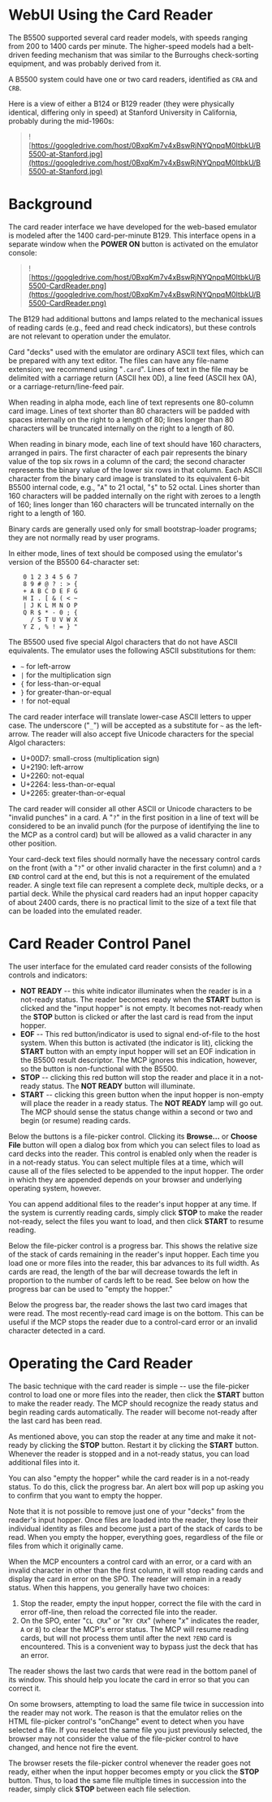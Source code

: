# WebUI Using the Card Reader #



The B5500 supported several card reader models, with speeds ranging from 200 to 1400 cards per minute. The higher-speed models had a belt-driven feeding mechanism that was similar to the Burroughs check-sorting equipment, and was probably derived from it.

A B5500 system could have one or two card readers, identified as `CRA` and `CRB`.

Here is a view of either a B124 or B129 reader (they were physically identical, differing only in speed) at Stanford University in California, probably during the mid-1960s:

> ![https://googledrive.com/host/0BxqKm7v4xBswRjNYQnpqM0ItbkU/B5500-at-Stanford.jpg](https://googledrive.com/host/0BxqKm7v4xBswRjNYQnpqM0ItbkU/B5500-at-Stanford.jpg)


# Background #

The card reader interface we have developed for the web-based emulator is modeled after the 1400 card-per-minute B129. This interface opens in a separate window when the **POWER ON** button is activated on the emulator console:

> ![https://googledrive.com/host/0BxqKm7v4xBswRjNYQnpqM0ItbkU/B5500-CardReader.png](https://googledrive.com/host/0BxqKm7v4xBswRjNYQnpqM0ItbkU/B5500-CardReader.png)

The B129 had additional buttons and lamps related to the mechanical issues of reading cards (e.g., feed and read check indicators), but these controls are not relevant to operation under the emulator.

Card "decks" used with the emulator are ordinary ASCII text files, which can be prepared with any text editor. The files can have any file-name extension; we recommend using "`.card`". Lines of text in the file may be delimited with a carriage return (ASCII hex 0D), a line feed (ASCII hex 0A), or a carriage-return/line-feed pair.

When reading in alpha mode, each line of text represents one 80-column card image. Lines of text shorter than 80 characters will be padded with spaces internally on the right to a length of 80; lines longer than 80 characters will be truncated internally on the right to a length of 80.

When reading in binary mode, each line of text should have 160 characters, arranged in pairs. The first character of each pair represents the binary value of the top six rows in a column of the card; the second character represents the binary value of the lower six rows in that column. Each ASCII character from the binary card image is translated to its equivalent 6-bit B5500 internal code, e.g., "`A`" to 21 octal, "`$`" to 52 octal. Lines shorter than 160 characters will be padded internally on the right with zeroes to a length of 160; lines longer than 160 characters will be truncated internally on the right to a length of 160.

Binary cards are generally used only for small bootstrap-loader programs; they are not normally read by user programs.

In either mode, lines of text should be composed using the emulator's version of the B5500 64-character set:

```
    0 1 2 3 4 5 6 7
    8 9 # @ ? : > {
    + A B C D E F G
    H I . [ & ( < ~
    | J K L M N O P
    Q R $ * - 0 ; {
      / S T U V W X
    Y Z , % ! = } "
```

The B5500 used five special Algol characters that do not have ASCII equivalents. The emulator uses the following ASCII substitutions for them:

  * `~` for left-arrow
  * `|` for the multiplication sign
  * `{` for less-than-or-equal
  * `}` for greater-than-or-equal
  * `!` for not-equal

The card reader interface will translate lower-case ASCII letters to upper case. The underscore ("`_`") will be accepted as a substitute for `~` as the left-arrow. The reader will also accept five Unicode characters for the special Algol characters:

  * U+00D7: small-cross (multiplication sign)
  * U+2190: left-arrow
  * U+2260: not-equal
  * U+2264: less-than-or-equal
  * U+2265: greater-than-or-equal

The card reader will consider all other ASCII or Unicode characters to be "invalid punches" in a card. A "`?`" in the first position in a line of text will be considered to be an invalid punch (for the purpose of identifying the line to the MCP as a control card) but will be allowed as a valid character in any other position.

Your card-deck text files should normally have the necessary control cards on the front (with a "`?`" or other invalid character in the first column) and a `?END` control card at the end, but this is not a requirement of the emulated reader. A single text file can represent a complete deck, multiple decks, or a partial deck. While the physical card readers had an input hopper capacity of about 2400 cards, there is no practical limit to the size of a text file that can be loaded into the emulated reader.


# Card Reader Control Panel #

The user interface for the emulated card reader consists of the following controls and indicators:

  * **NOT READY** -- this white indicator illuminates when the reader is in a not-ready status. The reader becomes ready when the **START** button is clicked and the "input hopper" is not empty. It becomes not-ready when the **STOP** button is clicked or after the last card is read from the input hopper.
  * **EOF** -- This red button/indicator is used to signal end-of-file to the host system. When this button is activated (the indicator is lit), clicking the **START** button with an empty input hopper will set an EOF indication in the B5500 result descriptor. The MCP ignores this indication, however, so the button is non-functional with the B5500.
  * **STOP** -- clicking this red button will stop the reader and place it in a not-ready status. The **NOT READY** button will illuminate.
  * **START** -- clicking this green button when the input hopper is non-empty will place the reader in a ready status. The **NOT READY** lamp will go out. The MCP should sense the status change within a second or two and begin (or resume) reading cards.

Below the buttons is a file-picker control. Clicking its **Browse...** or **Choose File** button will open a dialog box from which you can select files to load as card decks into the reader. This control is enabled only when the reader is in a not-ready status. You can select multiple files at a time, which will cause all of the files selected to be appended to the input hopper. The order in which they are appended depends on your browser and underlying operating system, however.

You can append additional files to the reader's input hopper at any time. If the system is currently reading cards, simply click **STOP** to make the reader not-ready, select the files you want to load, and then click **START** to resume reading.

Below the file-picker control is a progress bar. This shows the relative size of the stack of cards remaining in the reader's input hopper. Each time you load one or more files into the reader, this bar advances to its full width. As cards are read, the length of the bar will decrease towards the left in proportion to the number of cards left to be read. See below on how the progress bar can be used to "empty the hopper."

Below the progress bar, the reader shows the last two card images that were read. The most recently-read card image is on the bottom. This can be useful if the MCP stops the reader due to a control-card error or an invalid character detected in a card.


# Operating the Card Reader #

The basic technique with the card reader is simple -- use the file-picker control to load one or more files into the reader, then click the **START** button to make the reader ready. The MCP should recognize the ready status and begin reading cards automatically. The reader will become not-ready after the last card has been read.

As mentioned above, you can stop the reader at any time and make it not-ready by clicking the **STOP** button. Restart it by clicking the **START** button. Whenever the reader is stopped and in a not-ready status, you can load additional files into it.

You can also "empty the hopper" while the card reader is in a not-ready status. To do this, click the progress bar. An alert box will pop up asking you to confirm that you want to empty the hopper.

Note that it is not possible to remove just one of your "decks" from the reader's input hopper. Once files are loaded into the reader, they lose their individual identity as files and become just a part of the stack of cards to be read. When you empty the hopper, everything goes, regardless of the file or files from which it originally came.

When the MCP encounters a control card with an error, or a card with an invalid character in other than the first column, it will stop reading cards and display the card in error on the SPO. The reader will remain in a ready status. When this happens, you generally have two choices:

  1. Stop the reader, empty the input hopper, correct the file with the card in error off-line, then reload the corrected file into the reader.
  1. On the SPO, enter "`CL CR`_x_" or "`RY CR`_x_" (where "_x_" indicates the reader, `A` or `B`) to clear the MCP's error status. The MCP will resume reading cards, but will not process them until after the next `?END` card is encountered. This is a convenient way to bypass just the deck that has an error.

The reader shows the last two cards that were read in the bottom panel of its window. This should help you locate the card in error so that you can correct it.

On some browsers, attempting to load the same file twice in succession into the reader may not work. The reason is that the emulator relies on the HTML file-picker control's "onChange" event to detect when you have selected a file. If you reselect the same file you just previously selected, the browser may not consider the value of the file-picker control to have changed, and hence not fire the event.

The browser resets the file-picker control whenever the reader goes not ready, either when the input hopper becomes empty or you click the **STOP** button. Thus, to load the same file multiple times in succession into the reader, simply click **STOP** between each file selection.